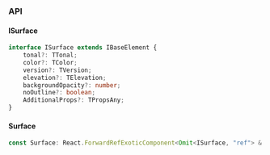 

### API

#### ISurface

```ts
interface ISurface extends IBaseElement {
    tonal?: TTonal;
    color?: TColor;
    version?: TVersion;
    elevation?: TElevation;
    backgroundOpacity?: number;
    noOutline?: boolean;
    AdditionalProps?: TPropsAny;
}
```

#### Surface

```ts
const Surface: React.ForwardRefExoticComponent<Omit<ISurface, "ref"> & React.RefAttributes<unknown>>;
```

